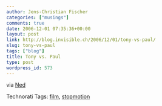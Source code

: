 ```yaml
---
author: Jens-Christian Fischer
categories: ["musings"]
comments: true
date: 2006-12-01 07:35:36+00:00
layout: post
link: http://blog.invisible.ch/2006/12/01/tony-vs-paul/
slug: tony-vs-paul
tags: ["blog"]
title: Tony vs. Paul
type: post
wordpress_id: 573
---
```




via [Ned][1]

[1]: http://www.nedbatchelder.com/blog/200611.html#e20061130T075120


Technorati Tags: [film](http://www.technorati.com/tag/film), [stopmotion](http://www.technorati.com/tag/stopmotion)
